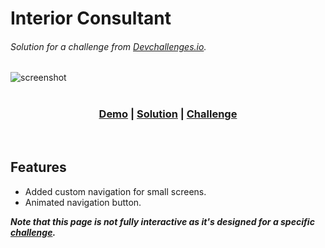 # Interior Consultant
###### Solution for a challenge from [Devchallenges.io](http://devchallenges.io).

![screenshot](https://repository-images.githubusercontent.com/365915301/368d3722-b8e1-494f-846e-7d913cd8734d)
<br /><br />
<h3 align="center">
   <a href="https://aboodibrahim.github.io/interior-consultant">Demo</a>
   <span> | </span>
   <a href="https://github.com/AboodIbrahim/interior-consultant">Solution</a>
   <span> | </span>
   <a href="https://devchallenges.io/challenges/Jymh2b2FyebRTUljkNcb">Challenge</a>
</h3>
<br />

## Features
- Added custom navigation for small screens.
- Animated navigation button.

**_Note that this page is not fully interactive as it's designed for a specific [challenge](https://devchallenges.io/challenges/Jymh2b2FyebRTUljkNcb)._**